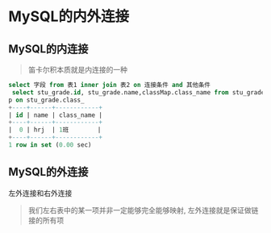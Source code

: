# MySQL的内外连接


## MySQL的内连接

> 笛卡尔积本质就是内连接的一种

```sql
select 字段 from 表1 inner join 表2 on 连接条件 and 其他条件
 select stu_grade.id, stu_grade.name,classMap.class_name from stu_grade inner join classMa
p on stu_grade.class_
+----+------+------------+
| id | name | class_name |
+----+------+------------+
|  0 | hrj  | 1班        |
+----+------+------------+
1 row in set (0.00 sec)
```

## MySQL的外连接

左外连接和右外连接

> 我们左右表中的某一项并非一定能够完全能够映射, 左外连接就是保证做链接的所有项